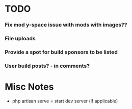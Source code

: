 # TODO

### Fix mod y-space issue with mods with images??

### File uploads

### Provide a spot for build sponsors to be listed 

### User build posts? - in comments?



# Misc Notes

* php artisan serve = start dev server (if applicable)
